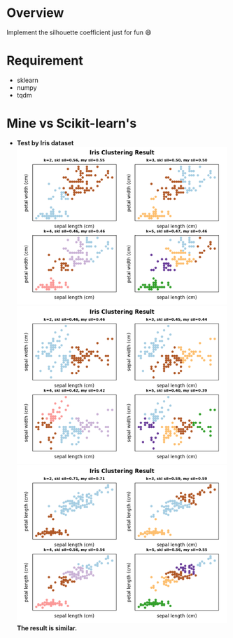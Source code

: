 # Overview
Implement the silhouette coefficient just for fun :smile:

# Requirement
- sklearn
- numpy
- tqdm

# Mine vs Scikit-learn's
- __Test by Iris dataset__
![](assets/3.png)
![](assets/1.png)
![](assets/2.png)
__The result is similar.__
